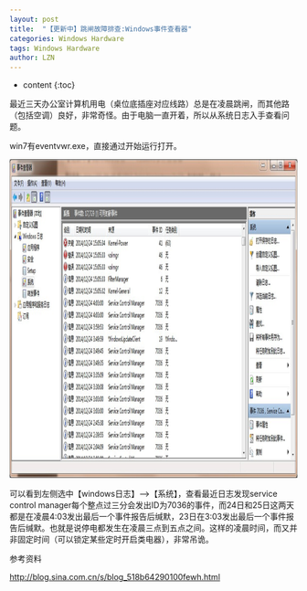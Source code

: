 ```yaml
---
layout: post
title:  "【更新中】跳闸故障排查:Windows事件查看器" 
categories: Windows Hardware
tags: Windows Hardware
author: LZN
---
```


* content
{:toc}

最近三天办公室计算机用电（桌位底插座对应线路）总是在凌晨跳闸，而其他路（包括空调）良好，非常奇怪。由于电脑一直开着，所以从系统日志入手查看问题。

win7有eventvwr.exe，直接通过开始运行打开。

<a href="../uploads/2014/12/QQ图片20141225101006.jpg"><img class="alignnone size-full wp-image-371" src="../uploads/2014/12/QQ图片20141225101006.jpg" alt="QQ图片20141225101006" width="1160" height="558" /></a>

可以看到左侧选中【windows日志】--&gt;【系统】，查看最近日志发现service control manager每个整点过三分会发出ID为7036的事件，而24日和25日这两天都是在凌晨4:03发出最后一个事件报告后缄默，23日在3:03发出最后一个事件报告后缄默。也就是说停电都发生在凌晨三点到五点之间。这样的凌晨时间，而又并非固定时间（可以锁定某些定时开启类电器），非常吊诡。

参考资料

http://blog.sina.com.cn/s/blog_518b64290100fewh.html
